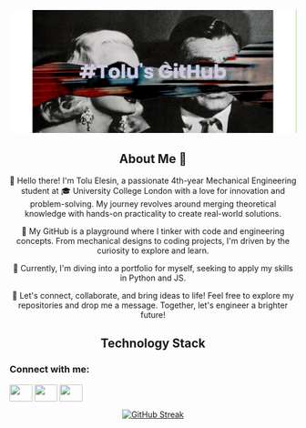 ![image](https://github.com/toluelesin/toluelesin/blob/main/banner.png)

<h2 align = "center"> 
About Me 👋
</h2>
<p align ="center"> 
👋 Hello there! I'm Tolu Elesin, a passionate 4th-year Mechanical Engineering student at 🎓 University College London with a love for innovation and problem-solving. My journey revolves around merging theoretical knowledge with hands-on practicality to create real-world solutions.
<p align ="center"> 
🔧 My GitHub is a playground where I tinker with code and engineering concepts. From mechanical designs to coding projects, I'm driven by the curiosity to explore and learn.
<p align ="center"> 
🚀 Currently, I'm diving into a portfolio for myself, seeking to apply my skills in Python and JS.
<p align ="center"> 
🌟 Let's connect, collaborate, and bring ideas to life! Feel free to explore my repositories and drop me a message. Together, let's engineer a brighter future!

<h2 align="center">
Technology Stack
</h2>

<h3 align="left">Connect with me:</h3>
<p align="left">
<a href="https://www.linkedin.com/in/toluelesin150602/" target="blank"><img align="center" src="https://cdn.jsdelivr.net/npm/simple-icons@3.0.1/icons/linkedin.svg" alt="" height="30" width="40" /></a>
<a href="https://www.instagram.com/tolu.elesin/" target="blank"><img align="center" src="https://cdn.jsdelivr.net/npm/simple-icons@3.0.1/icons/instagram.svg" alt="" height="30" width="40" /></a>
<a href="your link" target="blank"><img align="center" src="https://cdn.jsdelivr.net/npm/simple-icons@3.0.1/icons/youtube.svg" alt="" height="30" width="40" /></a>
</p>
<p align="center">
  <a href="https://git.io/streak-stats"><img src="https://github-readme-streak-stats.herokuapp.com?user=toluelesin&theme=dark&hide_border=true" alt="GitHub Streak" />
  </a>
</p>
<!--
**toluelesin/toluelesin** is a ✨ _special_ ✨ repository because its `README.md` (this file) appears on your GitHub profile.

Here are some ideas to get you started:

- 🔭 I’m currently working on ...
- 🌱 I’m currently learning ...
- 👯 I’m looking to collaborate on ...
- 🤔 I’m looking for help with ...
- 💬 Ask me about ...
- 📫 How to reach me: ...
- 😄 Pronouns: ...
- ⚡ Fun fact: ...
-->
